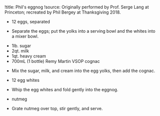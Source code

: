!title: Phil's eggnog
!source: Originally performed by Prof. Serge Lang at Princeton; recreated by Phil Bergey at Thanksgiving 2018.

* 12 eggs, separated
- Separate the eggs; put the yolks into a serving bowl and the whites into a mixer bowl.

* 1lb. sugar
* 2qt. milk
* 1qt. heavy cream
* 700mL (1 bottle) Remy Martin VSOP cognac
- Mix the sugar, milk, and cream into the egg yolks, then add the cognac.

* 12 egg whites
- Whip the egg whites and fold gently into the eggnog.

* nutmeg
- Grate nutmeg over top, stir gently, and serve.

